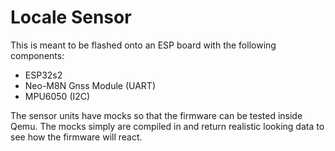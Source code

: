 # Locale Sensor

This is meant to be flashed onto an ESP board with the following components:

- ESP32s2
- Neo-M8N Gnss Module (UART)
- MPU6050 (I2C)

The sensor units have mocks so that the firmware can be tested inside Qemu.  The mocks simply are compiled in and return realistic looking data to see how the firmware will react.